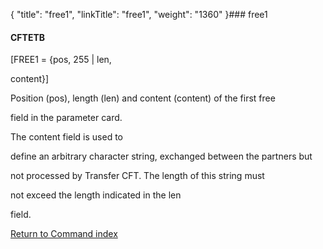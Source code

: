 {
    "title": "free1",
    "linkTitle": "free1",
    "weight": "1360"
}### <span id="free1"></span>free1

#### CFTETB

\[FREE1 = {pos, 255 | len,
content}\]

Position (pos), length (len) and content (content) of the first free
field in the parameter card.

The content field is used to
define an arbitrary character string, exchanged between the partners but
not processed by Transfer CFT. The length of this string must
not exceed the length indicated in the len
field.

[Return to Command index](../)
